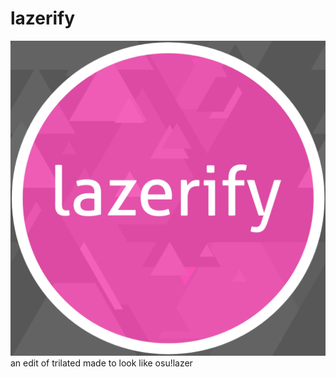 # lazerify
![alt text](https://raw.githubusercontent.com/5pla77er/lazerify/master/logo.png)
an edit of trilated made to look like osu!lazer
